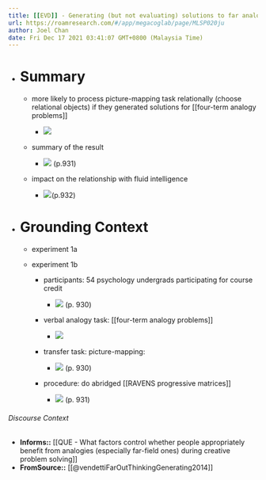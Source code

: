 ```yaml
---
title: [[EVD]] - Generating (but not evaluating) solutions to far analogy problems positively predicted performance on a subsequent analogy task (compared to generating or evaluating near analogy problems) - [[@vendettiFarOutThinkingGenerating2014]]
url: https://roamresearch.com/#/app/megacoglab/page/MLSP020ju
author: Joel Chan
date: Fri Dec 17 2021 03:41:07 GMT+0800 (Malaysia Time)
---
```


- # Summary

    - more likely to process picture-mapping task relationally (choose relational objects) if they generated solutions for [[four-term analogy problems]]

        - ![](https://firebasestorage.googleapis.com/v0/b/firescript-577a2.appspot.com/o/imgs%2Fapp%2Fmegacoglab%2FsEysldUVTN.png?alt=media&token=41588fe4-6b59-46e3-98a8-430396996221)

    - summary of the result

        - ![](https://firebasestorage.googleapis.com/v0/b/firescript-577a2.appspot.com/o/imgs%2Fapp%2Fmegacoglab%2FY3EuVJBtO2.png?alt=media&token=8e866915-4b97-429e-8685-f09a0a3c7391) (p.931)

    - impact on the relationship with fluid intelligence

        - ![](https://firebasestorage.googleapis.com/v0/b/firescript-577a2.appspot.com/o/imgs%2Fapp%2Fmegacoglab%2FhCJMTzXpIc.png?alt=media&token=91e4474d-7341-4328-ac26-820f5da43f0d)(p.932)
- # Grounding Context

    - experiment 1a

    - experiment 1b

        - participants: 54 psychology undergrads participating for course credit

            - ![](https://firebasestorage.googleapis.com/v0/b/firescript-577a2.appspot.com/o/imgs%2Fapp%2Fmegacoglab%2FKxacM1ZWzE.png?alt=media&token=bf930d9f-98ab-4c48-a1b2-0454946ea7b0) (p. 930)

        - verbal analogy task: [[four-term analogy problems]]

            - ![](https://firebasestorage.googleapis.com/v0/b/firescript-577a2.appspot.com/o/imgs%2Fapp%2Fmegacoglab%2FYmsDBNrHAQ.png?alt=media&token=23f8ef8e-a408-4460-b424-38d6364beb3c)

        - transfer task: picture-mapping:

            - ![](https://firebasestorage.googleapis.com/v0/b/firescript-577a2.appspot.com/o/imgs%2Fapp%2Fmegacoglab%2Fruj2YG3D0I.png?alt=media&token=c06c3e6d-ca90-4a48-b3d3-1c8a67d9a9bf) (p. 930)

        - procedure: do abridged [[RAVENS progressive matrices]]

            - ![](https://firebasestorage.googleapis.com/v0/b/firescript-577a2.appspot.com/o/imgs%2Fapp%2Fmegacoglab%2FHUYL2NwmuJ.png?alt=media&token=bd01d7e4-aa63-4784-90cb-7d188741e38d) (p. 931)

###### Discourse Context

- **Informs::** [[QUE - What factors control whether people appropriately benefit from analogies (especially far-field ones) during creative problem solving]]
- **FromSource::** [[@vendettiFarOutThinkingGenerating2014]]

